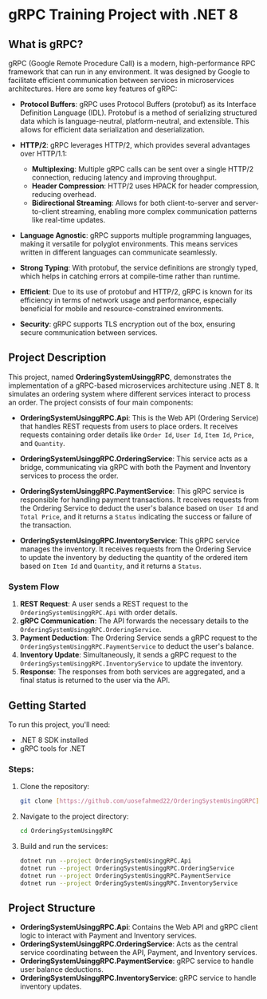 # gRPC Training Project with .NET 8

## What is gRPC?

gRPC (Google Remote Procedure Call) is a modern, high-performance RPC framework that can run in any environment. It was designed by Google to facilitate efficient communication between services in microservices architectures. Here are some key features of gRPC:

- **Protocol Buffers**: gRPC uses Protocol Buffers (protobuf) as its Interface Definition Language (IDL). Protobuf is a method of serializing structured data which is language-neutral, platform-neutral, and extensible. This allows for efficient data serialization and deserialization.

- **HTTP/2**: gRPC leverages HTTP/2, which provides several advantages over HTTP/1.1:
  - **Multiplexing**: Multiple gRPC calls can be sent over a single HTTP/2 connection, reducing latency and improving throughput.
  - **Header Compression**: HTTP/2 uses HPACK for header compression, reducing overhead.
  - **Bidirectional Streaming**: Allows for both client-to-server and server-to-client streaming, enabling more complex communication patterns like real-time updates.

- **Language Agnostic**: gRPC supports multiple programming languages, making it versatile for polyglot environments. This means services written in different languages can communicate seamlessly.

- **Strong Typing**: With protobuf, the service definitions are strongly typed, which helps in catching errors at compile-time rather than runtime.

- **Efficient**: Due to its use of protobuf and HTTP/2, gRPC is known for its efficiency in terms of network usage and performance, especially beneficial for mobile and resource-constrained environments.

- **Security**: gRPC supports TLS encryption out of the box, ensuring secure communication between services.

## Project Description

This project, named **OrderingSystemUsinggRPC**, demonstrates the implementation of a gRPC-based microservices architecture using .NET 8. It simulates an ordering system where different services interact to process an order. The project consists of four main components:

- **OrderingSystemUsinggRPC.Api**: This is the Web API (Ordering Service) that handles REST requests from users to place orders. It receives requests containing order details like `Order Id`, `User Id`, `Item Id`, `Price`, and `Quantity`.

- **OrderingSystemUsinggRPC.OrderingService**: This service acts as a bridge, communicating via gRPC with both the Payment and Inventory services to process the order.

- **OrderingSystemUsinggRPC.PaymentService**: This gRPC service is responsible for handling payment transactions. It receives requests from the Ordering Service to deduct the user's balance based on `User Id` and `Total Price`, and it returns a `Status` indicating the success or failure of the transaction.

- **OrderingSystemUsinggRPC.InventoryService**: This gRPC service manages the inventory. It receives requests from the Ordering Service to update the inventory by deducting the quantity of the ordered item based on `Item Id` and `Quantity`, and it returns a `Status`.

### System Flow

1. **REST Request**: A user sends a REST request to the `OrderingSystemUsinggRPC.Api` with order details.
2. **gRPC Communication**: The API forwards the necessary details to the `OrderingSystemUsinggRPC.OrderingService`.
3. **Payment Deduction**: The Ordering Service sends a gRPC request to the `OrderingSystemUsinggRPC.PaymentService` to deduct the user's balance.
4. **Inventory Update**: Simultaneously, it sends a gRPC request to the `OrderingSystemUsinggRPC.InventoryService` to update the inventory.
5. **Response**: The responses from both services are aggregated, and a final status is returned to the user via the API.

## Getting Started

To run this project, you'll need:

- .NET 8 SDK installed
- gRPC tools for .NET

### Steps:

1. Clone the repository:
   ```bash
   git clone [https://github.com/uosefahmed22/OrderingSystemUsingGRPC]
   ```

2. Navigate to the project directory:
   ```bash
   cd OrderingSystemUsinggRPC
   ```

3. Build and run the services:
   ```bash
   dotnet run --project OrderingSystemUsinggRPC.Api
   dotnet run --project OrderingSystemUsinggRPC.OrderingService
   dotnet run --project OrderingSystemUsinggRPC.PaymentService
   dotnet run --project OrderingSystemUsinggRPC.InventoryService
   ```

## Project Structure

- **OrderingSystemUsinggRPC.Api**: Contains the Web API and gRPC client logic to interact with Payment and Inventory services.
- **OrderingSystemUsinggRPC.OrderingService**: Acts as the central service coordinating between the API, Payment, and Inventory services.
- **OrderingSystemUsinggRPC.PaymentService**: gRPC service to handle user balance deductions.
- **OrderingSystemUsinggRPC.InventoryService**: gRPC service to handle inventory updates.
